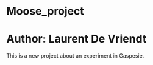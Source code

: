 # Moose_project

# Author: Laurent De Vriendt

This is a new project about an experiment in Gaspesie.